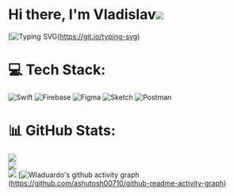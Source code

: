 # Hi there, I'm Vladislav![](https://github.com/blackcater/blackcater/raw/main/images/Hi.gif) 
[![Typing SVG](https://readme-typing-svg.herokuapp.com?font=Montserrat&weight=700&size=23&pause=3000&color=F75555&width=900&lines=I+am+a+developer+of+mobile+software+in+the+Swift+programming+language)(https://git.io/typing-svg)
# 💻 Tech Stack:
![Swift](https://img.shields.io/badge/swift-F54A2A?style=for-the-badge&logo=swift&logoColor=white)
![Firebase](https://img.shields.io/badge/firebase-%23039BE5.svg?style=for-the-badge&logo=firebase)
![Figma](https://img.shields.io/badge/figma-%23F24E1E.svg?style=for-the-badge&logo=figma&logoColor=white)
![Sketch](https://img.shields.io/badge/Sketch-FFB387?style=for-the-badge&logo=sketch&logoColor=black)
![Postman](https://img.shields.io/badge/Postman-FF6C37?style=for-the-badge&logo=postman&logoColor=white)
# 📊 GitHub Stats:
![](https://github-readme-stats.vercel.app/api?username=wladuardo&theme=dark&hide_border=false&include_all_commits=false&count_private=false)<br/>
![](https://github-readme-streak-stats.herokuapp.com/?user=wladuardo&theme=dark&hide_border=false)<br/>
![](https://github-readme-stats.vercel.app/api/top-langs/?username=wladuardo&theme=dark&hide_border=false&include_all_commits=false&count_private=false&layout=compact)
[![Wladuardo's github activity graph](https://activity-graph.herokuapp.com/graph?username=wladuardo)(https://github.com/ashutosh00710/github-readme-activity-graph)

